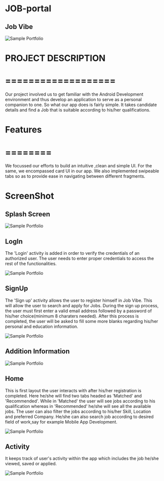 # JOB-portal
## Job Vibe 
 ![Sample Portfolio](https://github.com/Rocktim53/JOB-portal/blob/master/jvtie.png)

 # PROJECT DESCRIPTION
 # ===================
 Our project involved us to get familiar with the Android Development environment and thus develop an application 
 to serve as a personal companion to one. 
 So what our app does is fairly simple. It takes candidate details and find a Job that is suitable according to 
 his/her qualifications.

 # Features
 # ========
 We focussed our efforts to build an intuitive ,clean and simple UI. For the same, we encompassed card UI in our app. 
 We also implemented swipeable tabs so as to provide ease in navigating between different fragments.

# ScreenShot

## Splash Screen
 ![Sample Portfolio](https://github.com/Rocktim53/JOB-portal/blob/master/screenshots/screenshot/Splash.png)

## LogIn
The 'Login' activity is added in order to verify the credentials of an authorized user. The user needs to enter proper
credentials to access the rest of the functionalities.

 ![Sample Portfolio](https://github.com/Rocktim53/JOB-portal/blob/master/screenshots/screenshot/Login.png)

## SignUp
The 'Sign up' activity allows the user to register himself in Job Vibe. This will allow the user to search and apply for Jobs. 
During the sign up process, the user must first enter a valid email address followed by a password of his/her choice(minimum 8 charaters needed).
After this process is completed, the user will be asked to fill some more blanks regarding his/her personal and education information.

 ![Sample Portfolio](https://github.com/Rocktim53/JOB-portal/blob/master/screenshots/screenshot/Signup.png)

 ## Addition Information
 ![Sample Portfolio](https://github.com/Rocktim53/JOB-portal/blob/master/screenshots/screenshot/Addition_Information.png)

## Home
 This is first layout the user interacts with after his/her registration is completed. Here he/she will find two tabs headed as 'Matched' and 'Recommended'.
 While in 'Matched' the user will see jobs according to his qualification whereas in 'Recommended' he/she will see all the available jobs. The user can also
 filter the jobs according to his/her Skill, Location and preferred Company. He/she can also search job according to desired field of work,say for example
 Mobile App Development.

 ![Sample Portfolio](https://github.com/Rocktim53/JOB-portal/blob/master/screenshots/screenshot/MatchedRecommended.png)


## Activity
 It keeps track of user's activity within the app which includes the job he/she viewed, saved or applied.

 ![Sample Portfolio](https://github.com/Rocktim53/JOB-portal/blob/master/screenshots/screenshot/Activity.png)
